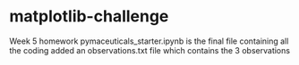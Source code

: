 # matplotlib-challenge
Week 5 homework
pymaceuticals_starter.ipynb is the final file containing all the coding
added an observations.txt file which contains the 3 observations
